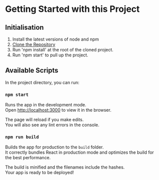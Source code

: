 # Getting Started with this Project

## Initialisation

1. Install the latest versions of node and npm
2. [Clone the Repository](https://docs.github.com/en/github/creating-cloning-and-archiving-repositories/cloning-a-repository-from-github/cloning-a-repository)
3. Run 'npm install' at the root of the cloned project.
4. Run 'npm start' to pull up the project.

## Available Scripts

In the project directory, you can run:

### `npm start`

Runs the app in the development mode.\
Open [http://localhost:3000](http://localhost:3000) to view it in the browser.

The page will reload if you make edits.\
You will also see any lint errors in the console.

### `npm run build`

Builds the app for production to the `build` folder.\
It correctly bundles React in production mode and optimizes the build for the best performance.

The build is minified and the filenames include the hashes.\
Your app is ready to be deployed!
